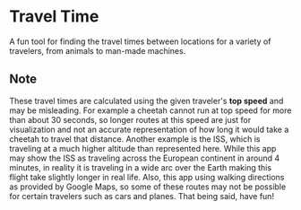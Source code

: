 # Travel Time

A fun tool for finding the travel times between locations for a variety of travelers, from animals to man-made machines.

## Note
These travel times are calculated using the given traveler's **top speed** and may be misleading. For example a cheetah cannot run at top speed for more than about 30 seconds, so longer routes at this speed are just for visualization and not an accurate representation of how long it would take a cheetah to travel that distance. Another example is the ISS, which is traveling at a much higher altitude than represented here. While this app may show the ISS as traveling across the European continent in around 4 minutes, in reality it is traveling in a wide arc over the Earth making this flight take slightly longer in real life. Also, this app using walking directions as provided by Google Maps, so some of these routes may not be possible for certain travelers such as cars and planes. That being said, have fun!

